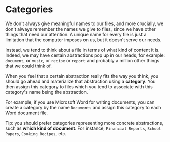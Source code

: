 # Categories

We don't always give meaningful names to our files, and more crucially, we don't always remember the
names we give to files, since we have other things that need our attention. A unique name for every
file is just a limitation that the computer imposes on us, but it doesn't serve our needs.

Instead, we tend to think about a file in terms of what kind of content it is. Indeed, we may have
certain abstractions pop up in our heads, for example: `document`, or `music`, or `recipe` or
`report` and probably a million other things that we could think of.

When you feel that a certain abstraction really fits the way you think, you should go ahead and
materialize that abstraction using a **category**. You then assign this category to files which you
tend to associate with this category's name being the abstraction.

For example, if you use Microsoft Word for writing documents, you can create a category by the name
`Documents` and assign this category to each Word document file.

Tip: you should prefer categories representing more concrete abstractions, such as **which kind of
document**. For instance, `Financial Reports`, `School Papers`, `Cooking Recipes`, etc.
